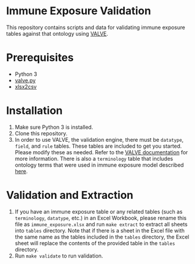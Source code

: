 # Immune Exposure Validation

This repository contains scripts and data for validating immune exposure tables against that ontology using [VALVE](https://github.com/ontodev/valve).

# Prerequisites

* Python 3
* [valve.py](https://github.com/ontodev/valve.py/)
* [xlsx2csv](https://github.com/dilshod/xlsx2csv)

# Installation

1. Make sure Python 3 is installed.
2. Clone this repository.
3. In order to use VALVE, the validation engine, there must be `datatype`, `field`, and `rule` tables. These tables are included to get you started. Please modify these as needed. Refer to the [VALVE documentation](https://github.com/ontodev/valve/blob/main/README.md) for more information. There is also a `terminology` table that includes ontology terms that were used in immune exposure model described [here](https://academic.oup.com/database/article/doi/10.1093/database/baaa016/5818925).

# Validation and Extraction
1. If you have an immune exposure table or any related tables (such as `terminology`, `datatype`, etc.) in an Excel Workbook, please rename this file as `immune_exposure.xlsx` and run `make extract` to extract all sheets into `tables` directory. Note that if there is a sheet in the Excel file with the same name as the tables included in the `tables` directory, the Excel sheet will replace the contents of the provided table in the `tables` directory.
2. Run `make validate` to run validation. 
